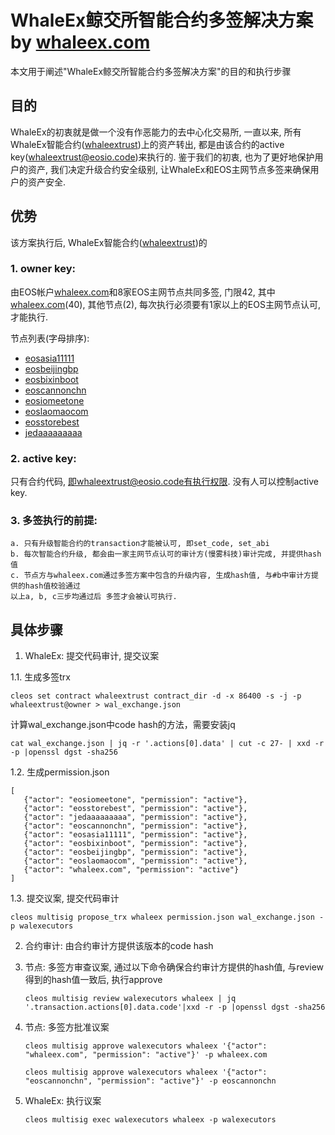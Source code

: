 # WhaleEx鲸交所智能合约多签解决方案 by [whaleex.com](https://www.whaleex.com)
本文用于阐述"WhaleEx鲸交所智能合约多签解决方案"的目的和执行步骤
## 目的
WhaleEx的初衷就是做一个没有作恶能力的去中心化交易所, 一直以来, 所有WhaleEx智能合约([whaleextrust](https://eospark.com/contract/whaleextrust))上的资产转出, 都是由该合约的active key(whaleextrust@eosio.code)来执行的. 鉴于我们的初衷, 也为了更好地保护用户的资产, 我们决定升级合约安全级别, 让WhaleEx和EOS主网节点多签来确保用户的资产安全. 
## 优势
该方案执行后, WhaleEx智能合约([whaleextrust](https://eospark.com/contract/whaleextrust))的
  ### 1. owner key: 
  由EOS帐户[whaleex.com](https://www.whaleex.com)和8家EOS主网节点共同多签, 门限42, 其中[whaleex.com](https://www.whaleex.com)(40), 其他节点(2), 每次执行必须要有1家以上的EOS主网节点认可, 才能执行. 
  
  节点列表(字母排序): 
   * [eosasia11111](https://eospark.com/bp/eosasia11111)
   * [eosbeijingbp](https://eospark.com/bp/eosbeijingbp)
   * [eosbixinboot](https://eospark.com/bp/eosbixinboot)
   * [eoscannonchn](https://eospark.com/bp/eoscannonchn)
   * [eosiomeetone](https://eospark.com/bp/eosiomeetone)
   * [eoslaomaocom](https://eospark.com/bp/eoslaomaocom)
   * [eosstorebest](https://eospark.com/bp/eosstorebest)
   * [jedaaaaaaaaa](https://eospark.com/bp/jedaaaaaaaaa)
  ### 2. active key: 
  只有合约代码, 即whaleextrust@eosio.code有执行权限. 没有人可以控制active key. 
  ### 3. 多签执行的前提: 
    a. 只有升级智能合约的transaction才能被认可, 即set_code, set_abi
    b. 每次智能合约升级, 都会由一家主网节点认可的审计方(慢雾科技)审计完成, 并提供hash值
    c. 节点方与whaleex.com通过多签方案中包含的升级内容, 生成hash值, 与#b中审计方提供的hash值校验通过
    以上a, b, c三步均通过后 多签才会被认可执行. 
## 具体步骤
1. WhaleEx: 提交代码审计, 提交议案

  1.1. 生成多签trx

    cleos set contract whaleextrust contract_dir -d -x 86400 -s -j -p whaleextrust@owner > wal_exchange.json
      
   计算wal_exchange.json中code hash的方法，需要安装jq
     
    cat wal_exchange.json | jq -r '.actions[0].data' | cut -c 27- | xxd -r -p |openssl dgst -sha256

  1.2. 生成permission.json

    
    [
       {"actor": "eosiomeetone", "permission": "active"},
       {"actor": "eosstorebest", "permission": "active"},
       {"actor": "jedaaaaaaaaa", "permission": "active"},
       {"actor": "eoscannonchn", "permission": "active"},
       {"actor": "eosasia11111", "permission": "active"},
       {"actor": "eosbixinboot", "permission": "active"},
       {"actor": "eosbeijingbp", "permission": "active"},
       {"actor": "eoslaomaocom", "permission": "active"},
       {"actor": "whaleex.com", "permission": "active"}
    ]
    

  1.3. 提交议案, 提交代码审计

    cleos multisig propose_trx whaleex permission.json wal_exchange.json -p walexecutors

2. 合约审计: 由合约审计方提供该版本的code hash

3. 节点: 多签方审查议案, 通过以下命令确保合约审计方提供的hash值, 与review得到的hash值一致后, 执行approve

    ```cleos multisig review walexecutors whaleex | jq '.transaction.actions[0].data.code'|xxd -r -p |openssl dgst -sha256```
    
4. 节点: 多签方批准议案

    ```cleos multisig approve walexecutors whaleex '{"actor": "whaleex.com", "permission": "active"}' -p whaleex.com```
    
    ```cleos multisig approve walexecutors whaleex '{"actor": "eoscannonchn", "permission": "active"}' -p eoscannonchn```

5. WhaleEx: 执行议案

    ```cleos multisig exec walexecutors whaleex -p walexecutors```
